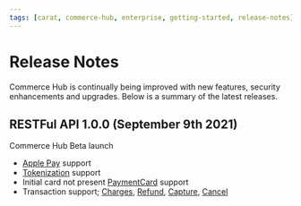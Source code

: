 ```yaml
---
tags: [carat, commerce-hub, enterprise, getting-started, release-notes]
---
```


# Release Notes

Commerce Hub is continually being improved with new features, security enhancements and upgrades. Below is a summary of the latest releases.

## RESTFul API 1.0.0 (September 9th 2021)

Commerce Hub Beta launch

- [Apple Pay](?path=docs/Online-Mobile-Digital/Wallets-AltPayments/Apple-Pay/Apple-Pay.md) support
- [Tokenization](?path=docs/Resources/API-Documents/Payments_VAS/Payment-Token.md) support
- Initial card not present [PaymentCard](?path=docs/Resources/Guides/Payment-Sources/Payment-Card.md) support
- Transaction support; [Charges](?path=docs/Resources/API-Documents/Payments/Charges.md), [Refund](?docs/Resources/API-Documents/Payments/Refund.md), [Capture](?path=docs/Resources/API-Documents/Payments/Capture.md), [Cancel](?path=docs/Resources/API-Documents/Payments/Cancel.md)
